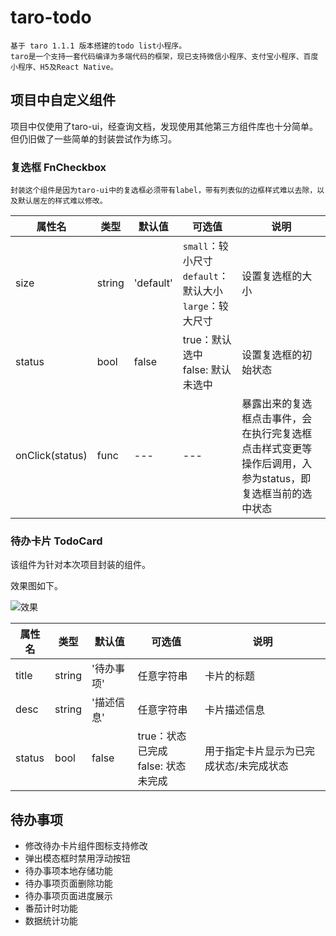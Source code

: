 # taro-todo

    基于 taro 1.1.1 版本搭建的todo list小程序。
    taro是一个支持一套代码编译为多端代码的框架，现已支持微信小程序、支付宝小程序、百度小程序、H5及React Native。

## 项目中自定义组件

项目中仅使用了taro-ui，经查询文档，发现使用其他第三方组件库也十分简单。但仍旧做了一些简单的封装尝试作为练习。

### 复选框 FnCheckbox

    封装这个组件是因为taro-ui中的复选框必须带有label，带有列表似的边框样式难以去除，以及默认居左的样式难以修改。

属性名 | 类型 | 默认值 | 可选值 | 说明
---|---|---|---|---
size | string | 'default' | `small`：较小尺寸<br/>`default`：默认大小<br/>`large`：较大尺寸<br/> | 设置复选框的大小
status | bool | false | true：默认选中<br>false: 默认未选中 | 设置复选框的初始状态
onClick(status) | func | --- | --- | 暴露出来的复选框点击事件，会在执行完复选框点击样式变更等操作后调用，入参为status，即复选框当前的选中状态

### 待办卡片 TodoCard

该组件为针对本次项目封装的组件。

效果图如下。

![效果](https://ws1.sinaimg.cn/large/006gU7ahly1fx0sc5uv7qj308d04at8m.jpg)

属性名 | 类型 | 默认值 | 可选值 | 说明
---|---|---|---|---
title | string | '待办事项' | 任意字符串 | 卡片的标题 
desc | string | '描述信息' | 任意字符串 | 卡片描述信息
status | bool | false | true：状态已完成<br>false: 状态未完成 | 用于指定卡片显示为已完成状态/未完成状态

## 待办事项

- 修改待办卡片组件图标支持修改
- 弹出模态框时禁用浮动按钮
- 待办事项本地存储功能
- 待办事项页面删除功能
- 待办事项页面进度展示
- 番茄计时功能
- 数据统计功能